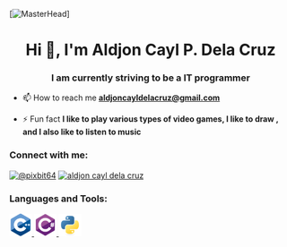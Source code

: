 [![MasterHead]([https://1.bp.blogspot.com/-7A4WynwLsM...](https://drive.google.com/file/d/11EC2jGX-VZoiU2s8SH4rjG81XHFMZvav/view?usp=sharing))]
<h1 align="center">Hi 👋, I'm Aldjon Cayl P. Dela Cruz</h1>
<h3 align="center">I am currently striving to be a IT programmer</h3>

- 📫 How to reach me **aldjoncayldelacruz@gmail.com**

- ⚡ Fun fact **I like to play various types of video games, I like to draw , and I also like to listen to music**

<h3 align="left">Connect with me:</h3>
<p align="left">
<a href="https://twitter.com/@pixbit64" target="blank"><img align="center" src="https://raw.githubusercontent.com/rahuldkjain/github-profile-readme-generator/master/src/images/icons/Social/twitter.svg" alt="@pixbit64" height="30" width="40" /></a>
<a href="https://fb.com/aldjon cayl dela cruz" target="blank"><img align="center" src="https://raw.githubusercontent.com/rahuldkjain/github-profile-readme-generator/master/src/images/icons/Social/facebook.svg" alt="aldjon cayl dela cruz" height="30" width="40" /></a>
</p>

<h3 align="left">Languages and Tools:</h3>
<p align="left"> <a href="https://www.w3schools.com/cpp/" target="_blank" rel="noreferrer"> <img src="https://raw.githubusercontent.com/devicons/devicon/master/icons/cplusplus/cplusplus-original.svg" alt="cplusplus" width="40" height="40"/> </a> <a href="https://www.w3schools.com/cs/" target="_blank" rel="noreferrer"> <img src="https://raw.githubusercontent.com/devicons/devicon/master/icons/csharp/csharp-original.svg" alt="csharp" width="40" height="40"/> </a> <a href="https://www.python.org" target="_blank" rel="noreferrer"> <img src="https://raw.githubusercontent.com/devicons/devicon/master/icons/python/python-original.svg" alt="python" width="40" height="40"/> </a> </p>
